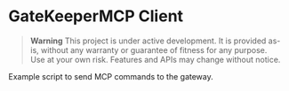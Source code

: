 # GateKeeperMCP Client

> **Warning**
> This project is under active development. It is provided as-is, without any warranty or guarantee of fitness for any purpose.  
> Use at your own risk. Features and APIs may change without notice.


Example script to send MCP commands to the gateway.
